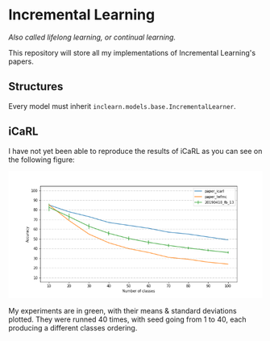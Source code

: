 # Incremental Learning

*Also called lifelong learning, or continual learning.*

This repository will store all my implementations of Incremental Learning's papers.

## Structures

Every model must inherit `inclearn.models.base.IncrementalLearner`.


## iCaRL

I have not yet been able to reproduce the results of iCaRL as you can see on the
following figure:

![icarl](figures/icarl.png)

My experiments are in green, with their means & standard deviations plotted.
They were runned 40 times, with seed going from 1 to 40, each producing a
different classes ordering.
